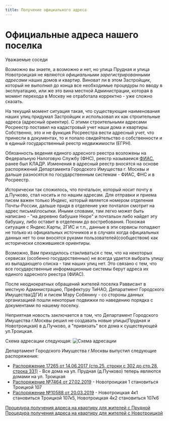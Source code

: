 ```yaml
---
title: Получение официального адреса
---
```


# Официальные адреса нашего поселка

Уважаемые соседи

Возможно вы знаете, а возможно и нет, но улица Прудная и улица Новотроицкая не являются *официальными зарегистрированными адресами* наших домов и квартир. Виноват ли в этом Застройщик, который не выполнил до конца все необходимые процедуры по вводу в эксплуатацию, или же это вина местной Администрации, которая в момент перехода в Москву не отработала корректно - уже сложно сказать.

На текущий момент ситуация такая, что существующие наименования наших улиц придумал Застройщик и использовал их как строительные адреса (адресный ориентир). С этими строительными адресами Росреестр поставил на кадастровый учет наши дома и квартиры. Собственно, это и не функция Росреестра вести адресный учет, что принесли в документах, то и попало свидейтельство о собственности и в единый государственный реестр недвижимости (ЕГРН).

Обязанность ведения единого адресного реестра возложены на Федеральную Налоговую Службу (ФНС), реестр называеися [ФИАС](http://fias.nalog.ru), ранее был КЛАДР. Изменения в адресный реестр вносятся на основе распоряжений Департамента Городского Имущества г. Москвы и дальше разносятся по государственным системам - ФИАС, ФНС и в Росреестр.

Исторически так сложилось, что почтальон, который носит почту в д.Пучково, стал носить и по нашим адресам. Для отправки и приема писем важен только Индекс, который является номером отделения Почты-России, дальше придя в отделение уже почталон смотрит на адрес письма\посылки. Иными словами, там легко может быть написано - "на деревню бабушке Нюре" и почтальон либо найдет эту бабушку, либо оставит в отделении до востребования. Похожая ситуация с Яндекс.Карты, 2ГИС и т.п., данные в эти сервисы попадают не только из официальных источников и в случаях когда официальных данных нет то они вносятся руками пользователей(сообществом) как исторически сложившиеся ориентиры.

Возможно, Вам приходилось стакливаться с тем, что на некоторых сервисах (особенно государственных) не всегда удается выбрать улицу из выпадающего списка - там наших улиц нет. Это связано с тем, что все государственные информационные системы берут адреса их единого адресного реестра (ФИАС).

После неоднократных обращений жителей поселка Раввисант в местную Администрацию, Префектуру ТиНАО, Депаратмент Городского Имущества(ДГИ) и писем Мэру Собянину - со стороны данных организацией пошли некоторые подвижки по наведению порядка с документами по нашему поселку.

Неприятная новость заключается в том, что Департамент Городского Имущества г.Москвы решил не создавать новые улицы(Прудная и Новотроицкая) в д.Пучково, а "привязать" все дома к существующей ул.Троицкая.

Схема адресации следующая:
![Схема адресации](newaddress-v01.png)

Департамент Городского Имущества г.Москвы выпустил следующие распоряжения:

* [Распоряжение 17265 от 14.06.2017 (стр.25, строки с 302 до стр.28, строка 331)](<https://dgi-2-trp.mos.ru/DgiDocReestr2/DocumentsHandler.ashx/DownloadFile?id=22769448>) - Все дома на ул. Прудная (д.Пучково) теперь являются домами на ул. Троицкая
* [Распоряжение №7464 от 27.02.2019](<https://dgi-2-trp.mos.ru/DgiDocReestr2/DocumentsHandler.ashx/DownloadFile?id=54609485>) - Новотроицкая 1 становиться Троицкой 107
* [Распоряжение №10588 от 20.03.2019](<https://dgi-2-trp.mos.ru/DgiDocReestr2/DocumentsHandler.ashx/DownloadFile?id=55360034>) - Новотроицкая 4к1 становиться Троицкой 107к5, Новотроицкая 4к2 становиться 107к6

[Процедура получения адреса на квартиру для жителей с Прудной](/address/prudnaya)
[Процедура получения адреса на квартиру для жителей с Новотроицкой](/address/novotroitskaya)
